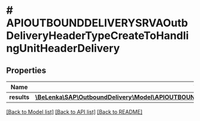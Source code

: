 # # APIOUTBOUNDDELIVERYSRVAOutbDeliveryHeaderTypeCreateToHandlingUnitHeaderDelivery

## Properties

Name | Type | Description | Notes
------------ | ------------- | ------------- | -------------
**results** | [**\BeLenka\SAP\OutboundDelivery\Model\APIOUTBOUNDDELIVERYSRVAHandlingUnitHeaderDeliveryTypeCreate[]**](APIOUTBOUNDDELIVERYSRVAHandlingUnitHeaderDeliveryTypeCreate.md) |  | [optional]

[[Back to Model list]](../../README.md#models) [[Back to API list]](../../README.md#endpoints) [[Back to README]](../../README.md)
